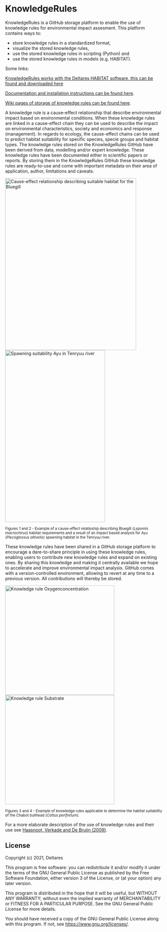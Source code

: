 KnowledgeRules
===============

KnowledgeRules is a GitHub storage platform to enable the use of knowledge rules for environmental impact assesment.
This platform contains ways to:
-	store knowledge rules in a standardized format, 
-	visualize the stored knowledge rules,
-	use the stored knowledge rules in scripting (Python) and
-	use the stored knowledge rules in models (e.g. HABITAT).

Some links:

[KnowledgeRules works with the Deltares HABITAT software, this can be found and downloaded here](https://oss.deltares.nl/web/habitat/)

[Documentation and installation instructions can be found here](https://deltares.github.io/KnowledgeRules/).

[Wiki pages of storage of knowledge rules can be found here](https://publicwiki.deltares.nl/display/HBTHOME/Ecological+knowledge+base).


A knowledge rule is a cause–effect relationship that describe environmental impact based on environmental conditions. When these knowledge rules are linked in a cause-effect chain they can be used to describe the impact on environmental characteristics, society and economics and response (management). In regards to ecology, the cause-effect chains can be used to predict habitat suitability for specific species, specie groups and habitat types. The knowledge rules stored on the KnowledgeRules GitHub have been derived from data, modelling and/or expert knowledge. These knowledge rules have been documented either in scientific papers or reports. By storing them in the KnowledgeRules GitHub these knowledge rules are ready-to-use and come with important metadata on their area of application, author, limitations and caveats.

<img src=https://github.com/Deltares/KnowledgeRules/blob/master/docs/images/cause_effect_relationship_bluegill.png alt="Cause-effect relationship describing suitable habitat for the Bluegill" width="420" height="550"><img src=https://github.com/Deltares/KnowledgeRules/blob/master/docs/images/impact_analysis_spawning_ayu.png alt="Spawning suitability Ayu in Tenryuu river" width="320" height="550">

<sub>Figures 1 and 2 - Example of a cause-effect relatioship describing Bluegill (<em>Lepomis macrochirus</em>) habitat requirements and a result of an impact based analysis for Ayu (<em>Plecoglossus altivelis</em>) spawning habitat in the Tenryuu river.</sub>

These knowledge rules have been shared in a GitHub storage platform to encourage a dare-to-share principle in using these knowledge rules, enabling users to contribute new knowledge rules and expand on existing ones. By sharing this knowledge and making it centrally available we hope to accelerate and improve environmental impact analysis. 
GitHub comes with a version-controlled environment, allowing to revert at any time to a previous version. All contributions will thereby be stored.

<img src=https://github.com/Deltares/KnowledgeRules/blob/master/docs/images/oxygen_knowledgerule.png alt="Knowledge rule Oxygenconcentration" width="350" height="350"><img src=https://github.com/Deltares/KnowledgeRules/blob/master/docs/images/substrate_knowledgerule.png alt="Knowledge rule Substrate" width="350" height="350">

<sup>Figures 3 and 4 - Example of knowledge rules applicable to determine the habitat suitability of the Chabot bullhead (<em>Cottus perifretum</em>).</sub> 

For a more elaborate description of the use of knowledge rules and their use see [Haasnoot, Verkade and De Bruijn (2009)](https://www.researchgate.net/publication/46723038_HABITAT_a_spatial_analysis_tool_for_environmental_impact_and_damage_assessment).


## License
Copyright (c) 2021, Deltares

This program is free software: you can redistribute it and/or modify it under the terms of the GNU General Public License as published by the Free Software Foundation, either version 3 of the License, or (at your option) any later version.

This program is distributed in the hope that it will be useful, but WITHOUT ANY WARRANTY; without even the implied warranty of MERCHANTABILITY or FITNESS FOR A PARTICULAR PURPOSE. See the GNU General Public License for more details.

You should have received a copy of the GNU General Public License along with this program. If not, see <https://www.gnu.org/licenses/>.
